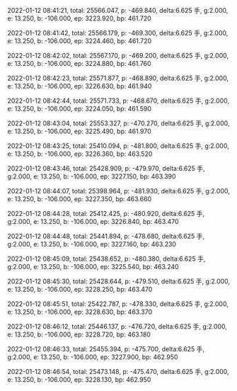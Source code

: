 2022-01-12 08:41:21, total: 25566.047, p: -469.840, delta:6.625 手, g:2.000, e: 13.250, b: -106.000, ep: 3223.920, bp: 461.720

2022-01-12 08:41:42, total: 25566.179, p: -469.300, delta:6.625 手, g:2.000, e: 13.250, b: -106.000, ep: 3224.460, bp: 461.720

2022-01-12 08:42:02, total: 25567.170, p: -469.200, delta:6.625 手, g:2.000, e: 13.250, b: -106.000, ep: 3224.880, bp: 461.760

2022-01-12 08:42:23, total: 25571.877, p: -468.890, delta:6.625 手, g:2.000, e: 13.250, b: -106.000, ep: 3226.630, bp: 461.940

2022-01-12 08:42:44, total: 25571.733, p: -468.670, delta:6.625 手, g:2.000, e: 13.250, b: -106.000, ep: 3224.050, bp: 461.590

2022-01-12 08:43:04, total: 25553.327, p: -470.270, delta:6.625 手, g:2.000, e: 13.250, b: -106.000, ep: 3225.490, bp: 461.970

2022-01-12 08:43:25, total: 25410.094, p: -481.800, delta:6.625 手, g:2.000, e: 13.250, b: -106.000, ep: 3226.360, bp: 463.520

2022-01-12 08:43:46, total: 25428.909, p: -479.970, delta:6.625 手, g:2.000, e: 13.250, b: -106.000, ep: 3227.150, bp: 463.390

2022-01-12 08:44:07, total: 25398.964, p: -481.930, delta:6.625 手, g:2.000, e: 13.250, b: -106.000, ep: 3227.350, bp: 463.660

2022-01-12 08:44:28, total: 25412.425, p: -480.920, delta:6.625 手, g:2.000, e: 13.250, b: -106.000, ep: 3226.840, bp: 463.470

2022-01-12 08:44:48, total: 25441.894, p: -478.680, delta:6.625 手, g:2.000, e: 13.250, b: -106.000, ep: 3227.160, bp: 463.230

2022-01-12 08:45:09, total: 25438.652, p: -480.380, delta:6.625 手, g:2.000, e: 13.250, b: -106.000, ep: 3225.540, bp: 463.240

2022-01-12 08:45:30, total: 25428.644, p: -479.510, delta:6.625 手, g:2.000, e: 13.250, b: -106.000, ep: 3228.250, bp: 463.470

2022-01-12 08:45:51, total: 25422.787, p: -478.330, delta:6.625 手, g:2.000, e: 13.250, b: -106.000, ep: 3228.630, bp: 463.370

2022-01-12 08:46:12, total: 25446.137, p: -476.720, delta:6.625 手, g:2.000, e: 13.250, b: -106.000, ep: 3228.720, bp: 463.180

2022-01-12 08:46:33, total: 25455.394, p: -475.700, delta:6.625 手, g:2.000, e: 13.250, b: -106.000, ep: 3227.900, bp: 462.950

2022-01-12 08:46:54, total: 25473.148, p: -475.470, delta:6.625 手, g:2.000, e: 13.250, b: -106.000, ep: 3228.130, bp: 462.950